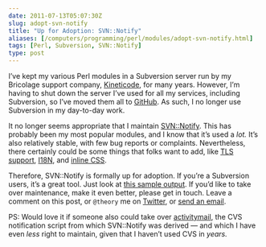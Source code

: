 ```yaml
--- 
date: 2011-07-13T05:07:30Z
slug: adopt-svn-notify
title: "Up for Adoption: SVN::Notify"
aliases: [/computers/programming/perl/modules/adopt-svn-notify.html]
tags: [Perl, Subversion, SVN::Notify]
type: post
---
```


I’ve kept my various Perl modules in a Subversion server run by my Bricolage
support company, [Kineticode], for many years. However, I’m having to shut down
the server I’ve used for all my services, including Subversion, so I’ve moved
them all to [GitHub]. As such, I no longer use Subversion in my day-to-day work.

It no longer seems appropriate that I maintain [SVN::Notify]. This has probably
been my most popular modules, and I know that it’s used a *lot.* It’s also
relatively stable, with few bug reports or complaints. Nevertheless, there
certainly could be some things that folks want to add, like [TLS support],
[I18N], and [inline CSS].

Therefore, SVN::Notify is formally up for adoption. If you’re a Subversion
users, it’s a great tool. Just look at [this sample output]. If you’d like to
take over maintenance, make it even better, please get in touch. Leave a comment
on this post, or `@theory` me on [Twitter], or [send an email].

PS: Would love it if someone also could take over [activitymail], the CVS
notification script from which SVN::Notify was derived — and which I have even
*less* right to maintain, given that I haven’t used CVS in *years.*

  [Kineticode]: https://kineticode.com/
  [GitHub]: https://github.com/theory/
  [SVN::Notify]: http://search.cpan.org/dist/SVN-Notify/
  [TLS support]: https://rt.cpan.org/Ticket/Display.html?id=40188
  [I18N]: https://rt.cpan.org/Ticket/Display.html?id=51450
  [inline CSS]: https://rt.cpan.org/Ticket/Display.html?id=52121
  [this sample output]: /computers/programming/perl/modules/svnnotify-2.70_trac_example.html
  [Twitter]: https://twitter.com/
  [send an email]: http://search.cpan.org/~dwheeler/
  [activitymail]: http://search.cpan.org/dist/activitymail/
